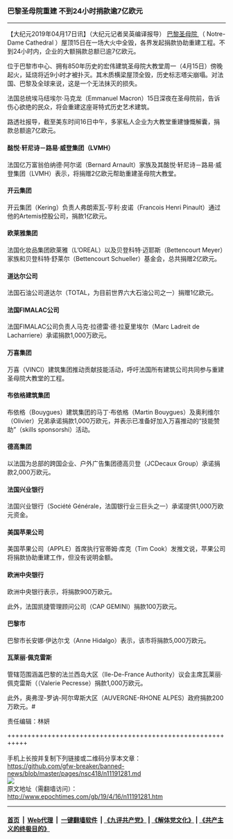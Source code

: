 ### 巴黎圣母院重建 不到24小时捐款逾7亿欧元
------------------------

<p>
 【大纪元2019年04月17日讯】（大纪元记者吴英编译报导）
 <a href="http://www.epochtimes.com/gb/tag/%E5%B7%B4%E9%BB%8E%E5%9C%A3%E6%AF%8D%E9%99%A2.html">
  巴黎圣母院
 </a>
 （
 <span lang="EN-US">
  Notre-Dame Cathedral
 </span>
 ）屋顶15日在一场大火中全毁，各界发起捐款协助重建工程。不到24小时内，企业的大额捐款总额已逾7亿欧元。
</p>
<p>
 位于巴黎市中心、拥有850年历史的宏伟建筑圣母院大教堂周一（4月15日）傍晚起火，延烧将近9小时才被扑灭。其木质横梁屋顶全毁，历史标志塔尖崩塌。对法国、巴黎及全球来说，这是一个无法抺灭的损失。
</p>
<p>
 法国总统埃马纽埃尔‧马克龙（Emmanuel Macron）15日深夜在圣母院前，告诉伤心欲绝的民众，将会重建这座哥特式历史艺术建筑。
</p>
<p>
 路透社报导，截至美东时间16日中午，多家私人企业为大教堂重建慷慨解囊，捐款总额逾7亿欧元。
</p>
<h4>
 酩悦‧轩尼诗－路易‧威登集团（LVMH）
</h4>
<p>
 法国亿万富翁伯纳德‧阿尔诺（Bernard Arnault）家族及其酩悦‧轩尼诗－路易‧威登集团（LVMH）表示，将捐赠2亿欧元帮助重建圣母院大教堂。
</p>
<h4>
 开云集团
</h4>
<p>
 开云集团（Kering）负责人弗朗索瓦-亨利·皮诺（Francois Henri Pinault）通过他的Artemis控股公司，捐款1亿欧元。
</p>
<h4>
 欧莱雅集团
</h4>
<p>
 法国化妆品集团欧莱雅（L’OREAL）以及贝登科特·迈耶斯（Bettencourt Meyer）家族和贝登科特·舒莱尔（Bettencourt Schueller）基金会，总共捐赠2亿欧元。
</p>
<h4>
 道达尔公司
</h4>
<p>
 法国石油公司道达尔（TOTAL，为目前世界六大石油公司之一）捐赠1亿欧元。
</p>
<h4>
 法国FIMALAC公司
</h4>
<p>
 法国FIMALAC公司负责人马克·拉德雷·德·拉夏里埃尔（Marc Ladreit de Lacharriere）承诺捐款1,000万欧元。
</p>
<h4>
 万喜集团
</h4>
<p>
 万喜（VINCI）建筑集团推动贡献技能活动，呼吁法国所有建筑公司共同参与重建圣母院大教堂的工程。
</p>
<h4>
 布依格建筑集团
</h4>
<p>
 布依格（Bouygues）建筑集团的马丁‧布依格（Martin Bouygues）及奥利维尔（Olivier）兄弟承诺捐款1,000万欧元，并表示已准备好加入万喜推动的“技能赞助”（skills sponsorshi）活动。
</p>
<h4>
 德高集团
</h4>
<p>
 以法国为总部的跨国企业、户外广告集团德高贝登（JCDecaux Group）承诺捐款2,000万欧元。
</p>
<h4>
 <strong>
  法国兴业银行
 </strong>
</h4>
<p>
 法国兴业银行（Société Générale，法国银行业三巨头之一）承诺提供1,000万欧元资金。
</p>
<h4>
 美国苹果公司
</h4>
<p>
 美国苹果公司（APPLE）首席执行官蒂姆‧库克（Tim Cook）发推文说，苹果公司将捐款协助重建工作，但没有说明金额。
</p>
<h4>
 欧洲中央银行
</h4>
<p>
 欧洲中央银行表示，将捐款900万欧元。
</p>
<p>
 此外，法国凯捷管理顾问公司（CAP GEMINI）捐款100万欧元。
</p>
<h4>
 巴黎市
</h4>
<p>
 巴黎市长安娜·伊达尔戈（Anne Hidalgo）表示，该市将捐款5,000万欧元。
</p>
<h4>
 <strong>
  瓦莱丽·佩克雷斯
 </strong>
</h4>
<p>
 管辖范围涵盖巴黎的法兰西岛大区（Ile-De-France Authority）议会主席瓦莱丽·佩克雷斯（（Valerie Pecresse）捐款1,000万欧元。
</p>
<p>
 此外，奥弗涅-罗讷-阿尔卑斯大区（AUVERGNE-RHONE ALPES）政府捐款200万欧元。#
</p>
<p>
 责任编辑：林妍
</p>
<p>
</p>

+++++++++++++++++++++++++++++++++++++++++++++++++++++++++++<br/><br/>
手机上长按并复制下列链接或二维码分享本文章：<br/>
https://github.com/gfw-breaker/banned-news/blob/master/pages/nsc418/n11191281.md <br/>
<a href='https://github.com/gfw-breaker/banned-news/blob/master/pages/nsc418/n11191281.md'><img src='https://github.com/gfw-breaker/banned-news/blob/master/pages/nsc418/n11191281.md.png'/></a> <br/>
原文地址（需翻墙访问）：http://www.epochtimes.com/gb/19/4/16/n11191281.htm


------------------------
#### [首页](https://github.com/gfw-breaker/banned-news/blob/master/README.md) &nbsp;|&nbsp; [Web代理](https://github.com/labour-camp/helloworld) &nbsp;|&nbsp; [一键翻墙软件](https://github.com/gfw-breaker/nogfw/blob/master/README.md) &nbsp;| [《九评共产党》](https://github.com/gfw-breaker/9ping.md/blob/master/README.md#九评之一评共产党是什么) | [《解体党文化》](https://github.com/gfw-breaker/jtdwh.md/blob/master/README.md) | [《共产主义的终极目的》](https://github.com/gfw-breaker/gczydzjmd.md/blob/master/README.md)

